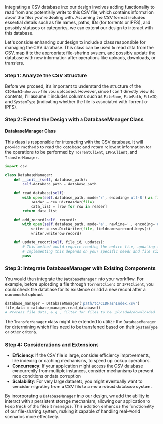 Integrating a CSV database into our design involves adding functionality to read from and potentially write to this CSV file, which contains information about the files you're dealing with. Assuming the CSV format includes essential details such as file names, paths, IDs (for torrents or IPFS), and possibly statuses or categories, we can extend our design to interact with this database.

Let's consider enhancing our design to include a class responsible for managing the CSV database. This class can be used to read data from the CSV, map it to the appropriate file-sharing system, and possibly update the database with new information after operations like uploads, downloads, or transfers.

### Step 1: Analyze the CSV Structure

Before we proceed, it's important to understand the structure of the `CIDHashIndex.csv` file you uploaded. However, since I can't directly view its contents, I'll assume it includes columns such as `FileName`, `FilePath`, `FileID`, and `SystemType` (indicating whether the file is associated with Torrent or IPFS).

### Step 2: Extend the Design with a DatabaseManager Class

#### **DatabaseManager Class**

This class is responsible for interacting with the CSV database. It will provide methods to read the database and return relevant information for the operations to be performed by `TorrentClient`, `IPFSClient`, and `TransferManager`.

```python
import csv

class DatabaseManager:
    def __init__(self, database_path):
        self.database_path = database_path

    def read_database(self):
        with open(self.database_path, mode='r', encoding='utf-8') as file:
            reader = csv.DictReader(file)
            data_list = [row for row in reader]
        return data_list

    def add_record(self, record):
        with open(self.database_path, mode='a', newline='', encoding='utf-8') as file:
            writer = csv.DictWriter(file, fieldnames=record.keys())
            writer.writerow(record)

    def update_record(self, file_id, updates):
        # This method would require reading the entire file, updating the relevant row, and writing back.
        # Implementing this depends on your specific needs and file size considerations.
        pass
```

### Step 3: Integrate DatabaseManager with Existing Components

You would then integrate the `DatabaseManager` into your workflow. For example, before uploading a file through `TorrentClient` or `IPFSClient`, you could check the database for its existence or add a new record after a successful upload.

```python
database_manager = DatabaseManager('path/to/CIDHashIndex.csv')
file_data = database_manager.read_database()
# Process file data, e.g., filter for files to be uploaded/downloaded
```

The `TransferManager` class might be extended to utilize the `DatabaseManager` for determining which files need to be transferred based on their `SystemType` or other criteria.

### Step 4: Considerations and Extensions

- **Efficiency**: If the CSV file is large, consider efficiency improvements, like indexing or caching mechanisms, to speed up lookup operations.
- **Concurrency**: If your application might access the CSV database concurrently from multiple instances, consider mechanisms to prevent race conditions or data corruption.
- **Scalability**: For very large datasets, you might eventually want to consider migrating from a CSV file to a more robust database system.

By incorporating a `DatabaseManager` into our design, we add the ability to interact with a persistent storage mechanism, allowing our application to keep track of the files it manages. This addition enhances the functionality of our file-sharing system, making it capable of handling real-world scenarios more effectively.
